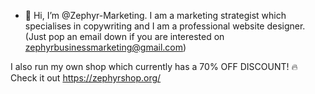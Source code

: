 - 👋 Hi, I’m @Zephyr-Marketing. I am a marketing strategist which specialises in copywriting and I am a professional website designer. (Just pop an email down if you are interested on zephyrbusinessmarketing@gmail.com)

I also run my own shop which currently has a 70% OFF DISCOUNT! 🔥 Check it out https://zephyrshop.org/

